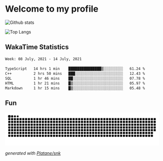 # Welcome to my profile

![Github stats](https://github-readme-stats.vercel.app/api?username=xinthose&show_icons=true&theme=radical&count_private=true)

![Top Langs](https://github-readme-stats.vercel.app/api/top-langs/?username=xinthose)

## WakaTime Statistics
<!--START_SECTION:waka-->
```text
Week: 08 July, 2021 - 14 July, 2021

TypeScript   14 hrs 1 min    ███████████████▒░░░░░░░░░   61.24 % 
C++          2 hrs 50 mins   ███░░░░░░░░░░░░░░░░░░░░░░   12.43 % 
SQL          1 hr 46 mins    ██░░░░░░░░░░░░░░░░░░░░░░░   07.78 % 
HTML         1 hr 21 mins    █▒░░░░░░░░░░░░░░░░░░░░░░░   05.97 % 
Markdown     1 hr 15 mins    █▒░░░░░░░░░░░░░░░░░░░░░░░   05.48 % 
```
<!--END_SECTION:waka-->

## Fun
![github contribution grid snake animation](https://raw.githubusercontent.com/xinthose/xinthose/output/github-contribution-grid-snake.svg)

_generated with [Platane/snk](https://github.com/Platane/snk)_
